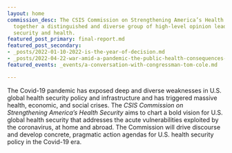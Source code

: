 ```yaml
---
layout: home
commission_desc: The CSIS Commission on Strengthening America’s Health Security brings
  together a distinguished and diverse group of high-level opinion leaders who bridge
  security and health.
featured_post_primary: final-report.md
featured_post_secondary:
- _posts/2022-01-10-2022-is-the-year-of-decision.md
- _posts/2022-04-22-war-amid-a-pandemic-the-public-health-consequences-of-russia-s-invasion-of-ukraine.md
featured_events: _events/a-conversation-with-congressman-tom-cole.md

---
```

The Covid-19 pandemic has exposed deep and diverse weaknesses in U.S. global health security policy and infrastructure and has triggered massive health, economic, and social crises. The <em>CSIS Commission on Strengthening America’s Health Security</em> aims to chart a bold vision for U.S. global health security that addresses the acute vulnerabilities exploited by the coronavirus, at home and abroad. The Commission will drive discourse and develop concrete, pragmatic action agendas for U.S. health security policy in the Covid-19 era.